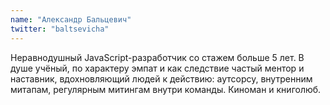 ```yaml
---
name: "Александр Бальцевич"
twitter: "baltsevicha"
---
```


Неравнодушный JavaScript-разработчик со стажем больше 5 лет. В душе учёный, по характеру эмпат и как следствие частый ментор и наставник, вдохновляющий людей к действию: аутсорсу, внутренним митапам, регулярным митингам внутри команды. Киноман и книголюб.
